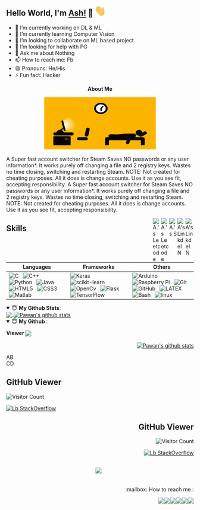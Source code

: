 ## Hello World, I'm [Ash!](https://github.io) 👋 <img src="https://github.com/asd1876/asd1876/blob/main/images/wave.gif" width="30px">
- 🔭 I’m currently working on DL & ML
- 🌱 I’m currently learning Computer Vision
- 👯 I’m looking to collaborate on ML  based project
- 🤔 I’m looking for help with PG
- 💬 Ask me about Nothing
- 📫 How to reach me: Fb
- 😄 Pronouns: He/His
- ⚡ Fun fact: Hacker

<p align='center'>
<strong>About Me </strong>
</p>

<p align='center'>  
<img width="300px" height="140" src="https://github.com/asd1876/asd1876/blob/main/images/87ZWw9F.gif"><br> 
</p>

A Super fast account switcher for Steam Saves NO passwords or any user information*. It works purely off changing a file and 2 registry keys. Wastes no time closing, switching and restarting Steam. NOTE: Not created for cheating purposes. All it does is change accounts. Use it as you see fit, accepting responsibility. A Super fast account switcher for Steam Saves NO passwords or any user information*. It works purely off changing a file and 2 registry keys. Wastes no time closing, switching and restarting Steam. NOTE: Not created for cheating purposes. All it does is change accounts. Use it as you see fit, accepting responsibility.


<a href="https://www.linkedin.com/in//">
  <img align="right" alt="A's LinkdeIN" width="22px" src="https://cdn.jsdelivr.net/npm/simple-icons@v3/icons/googlescholar.svg" />
</a>

<a href="https://www.linkedin.com/in//">
  <img align="right" alt="A's LinkdeIN" width="22px" src="https://cdn.jsdelivr.net/npm/simple-icons@v3/icons/linkedin.svg" />
</a>

<a href="https:/">
  <img align="right" alt="A.'s S" width="22px" src="https://cdn.jsdelivr.net/npm/simple-icons@v3/icons/stackoverflow.svg" />
</a>

<a href="https://l//">
  <img align="right" alt="A.'s Leetcode" width="22px" src="https://cdn.jsdelivr.net/npm/simple-icons@v3/icons/researchgate.svg" />
</a>

<a href="https://l//">
  <img align="right" alt="A.'s Leetcode" width="22px" src="https://cdn.jsdelivr.net/npm/simple-icons@v3/icons/github.svg" />
</a>




 ## Skills
| Languages  | Frameworks | Others |
| ---------- | ---------- | ---------- |
| ![C](https://img.shields.io/badge/-C-black?logo=c&style=social)&nbsp;&nbsp; ![C++](https://img.shields.io/badge/-c++-black?logo=c%2B%2B&style=social)&nbsp;&nbsp; ![Python](https://img.shields.io/badge/-Python-black?logo=Python&style=social)&nbsp;&nbsp; ![Java](https://img.shields.io/badge/-Java-black?logo=java&style=social)&nbsp;&nbsp; ![HTML5](https://img.shields.io/badge/-HTML5-black?logo=html5&style=social)&nbsp;&nbsp; ![CSS3](https://img.shields.io/badge/-CSS3-black?logo=css3&style=social)&nbsp;&nbsp; ![Matlab](https://img.shields.io/badge/-Matlab-black?logo=Mathworks&style=social)&nbsp;&nbsp;| ![Keras](https://img.shields.io/badge/-Keras-black?logo=Keras&style=social)&nbsp;&nbsp; ![scikit-learn](https://img.shields.io/badge/-scikit%20learn-black?logo=scikit-learn&style=social)&nbsp;&nbsp; ![OpenCv](https://img.shields.io/badge/OpenCv-black?logo=Open%20Source%20initiative&style=social)&nbsp;&nbsp; ![Flask](https://img.shields.io/badge/Flask-black?logo=Flask&style=social)&nbsp;&nbsp; ![TensorFlow](https://img.shields.io/badge/TensorFlow-black?logo=TensorFlow&style=social)&nbsp;&nbsp; | ![Arduino](https://img.shields.io/badge/Arduino-black?logo=Arduino&style=social)&nbsp;&nbsp; ![Raspberry Pi](https://img.shields.io/badge/Raspberry%20Pi-black?logo=Raspberry%20Pi&style=social)&nbsp;&nbsp; ![Git](https://img.shields.io/badge/-Git-black?logo=git&style=social)&nbsp;&nbsp; ![GitHub](https://img.shields.io/badge/-GitHub-black?logo=github&style=social)&nbsp;&nbsp; ![LATEX](https://img.shields.io/badge/-LATEX-black?logo=latex&style=social)&nbsp;&nbsp; ![Bash](https://img.shields.io/badge/-Bash-black?logo=GNU%20Bash&style=social)&nbsp;&nbsp; ![linux](https://img.shields.io/badge/-linux-black?logo=linux&style=social)&nbsp;&nbsp; | 



<details open>
 <summary> 😇 <b>My Github Stats</b>: </summary>
<a href="https://github.com/">
  <img align="center" src="https://github-readme-stats.vercel.app/api?username=asd1876&show_icons=true&theme=tokyonight&line_height=27" />
</a>
<a href="https://github.com/">
 <img align="center" src="https://github-readme-stats.vercel.app/api/top-langs/?username=asd1876&hide=css,java,html&theme=tokyonight" alt="Pawan's github stats"/>
</a>
</details>


<details open>
 <summary> 😇 <b>My Github  </b>: </summary>
  
<p align='left'>
<strong>Viewer </strong>

<a href="https://github.com/">
  <img align="center" src="https://profile-counter.glitch.me/{asd1876}/count.svg" />
</a>

</p>

<p align='right'>
<a href="https://github.com/">
 <img align="center" src="https://github-readme-stackoverflow.vercel.app/?userID=14542180&layout=default&theme=dark" alt="Pawan's github stats"/>
</a>
 </p>
</details>

<div >
  <div> AB</div>
  <div> CD </div>
</div>


## GitHub Viewer
![Visitor Count](https://profile-counter.glitch.me/{asd1876}/count.svg) 


[![Lb StackOverflow](https://github-readme-stackoverflow.vercel.app/?userID=14542180&layout=default&theme=dark)](https://stackoverflow.com/users/14542180/backlog-giash?tab=profile)

<div align="right">

  
## GitHub Viewer
![Visitor Count](https://profile-counter.glitch.me/{asd1876}/count.svg)

[![Lb StackOverflow](https://github-readme-stackoverflow.vercel.app/?userID=14542180&layout=default&theme=dark)](https://stackoverflow.com/users/14542180/backlog-giash?tab=profile)
</div>


<p align="center">
<code>
<img  src="https://komarev.com/ghpvc/?username=asd1876&color=dc143c&style=plastic" /> 
  
</code>
</p>


<p align="right">  :mailbox: How to reach me :  </p>

[<img align="right"  src="https://img.icons8.com/bubbles/50/000000/gmail.png"/>](mailto:jatinrao8630@gmail.com)
[<img align="right" target="_blank" src="https://img.icons8.com/bubbles/50/000000/linkedin.png"/>](https://www.linkedin.com/in/jatinrao/)
[<img align="right" target="_blank" src="https://img.icons8.com/bubbles/50/000000/github.png">](https://www.github.com/jatin2003/)
[<img align="right" target="_blank" src="https://img.icons8.com/bubbles/50/000000/twitter.png"/>](https://www.twitter.com/iamjatinrao/)
[<img align="right" target="_blank" src="https://img.icons8.com/bubbles/50/000000/instagram-new.png"/>](https://www.instagram.com/jatinrao.dev/)
[<img align="right" target="_blank" src="https://img.icons8.com/bubbles/50/000000/discord-logo.png"/>](https://discord.gg/3Ks7sMA)


